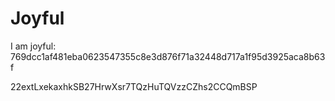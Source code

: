 # Joyful

I am joyful: 769dcc1af481eba0623547355c8e3d876f71a32448d717a1f95d3925aca8b63f


22extLxekaxhkSB27HrwXsr7TQzHuTQVzzCZhs2CCQmBSP